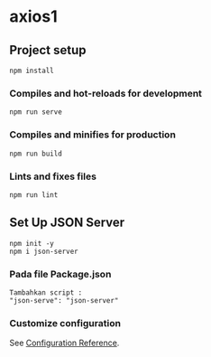 # axios1

## Project setup
```
npm install
```

### Compiles and hot-reloads for development
```
npm run serve
```

### Compiles and minifies for production
```
npm run build
```

### Lints and fixes files
```
npm run lint
```

## Set Up JSON Server
```
npm init -y
npm i json-server
```
### Pada file Package.json
```
Tambahkan script :
"json-serve": "json-server"
```

### Customize configuration
See [Configuration Reference](https://cli.vuejs.org/config/).
